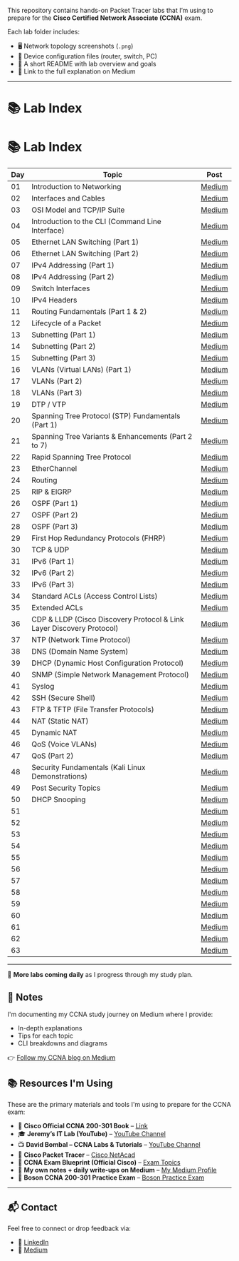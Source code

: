 This repository contains hands-on Packet Tracer labs that I’m using to prepare for the **Cisco Certified Network Associate (CCNA)** exam.

Each lab folder includes:
- 🖥️ Network topology screenshots (`.png`)
- 🧾 Device configuration files (router, switch, PC)
- 📄 A short README with lab overview and goals
- 🔗 Link to the full explanation on Medium

---

# 📚 Lab Index

# 📚 Lab Index

| Day | Topic                                                      | Post |
|---- |----------------------------------------------------------- |------|
| 01  | Introduction to Networking                                 | [Medium](#) |
| 02  | Interfaces and Cables                                       | [Medium](#) |
| 03  | OSI Model and TCP/IP Suite                                  | [Medium](#) |
| 04  | Introduction to the CLI (Command Line Interface)            | [Medium](#) |
| 05  | Ethernet LAN Switching (Part 1)                             | [Medium](#) |
| 06  | Ethernet LAN Switching (Part 2)                             | [Medium](#) |
| 07  | IPv4 Addressing (Part 1)                                     | [Medium](#) |
| 08  | IPv4 Addressing (Part 2)                                     | [Medium](#) |
| 09  | Switch Interfaces                                           | [Medium](#) |
| 10  | IPv4 Headers                                                | [Medium](#) |
| 11  | Routing Fundamentals (Part 1 & 2)                           | [Medium](#) |
| 12  | Lifecycle of a Packet                                       | [Medium](#) |
| 13  | Subnetting (Part 1)                                          | [Medium](#) |
| 14  | Subnetting (Part 2)                                          | [Medium](#) |
| 15  | Subnetting (Part 3)                                          | [Medium](#) |
| 16  | VLANs (Virtual LANs) (Part 1)                                | [Medium](#) |
| 17  | VLANs (Part 2)                                               | [Medium](#) |
| 18  | VLANs (Part 3)                                               | [Medium](#) |
| 19  | DTP / VTP                                                   | [Medium](#) |
| 20  | Spanning Tree Protocol (STP) Fundamentals (Part 1)          | [Medium](#) |
| 21  | Spanning Tree Variants & Enhancements (Part 2 to 7)          | [Medium](#) |
| 22  | Rapid Spanning Tree Protocol                                | [Medium](#) |
| 23  | EtherChannel                                               | [Medium](#) |
| 24  | Routing                                                    | [Medium](#) |
| 25  | RIP & EIGRP                                                | [Medium](#) |
| 26  | OSPF (Part 1)                                               | [Medium](#) |
| 27  | OSPF (Part 2)                                               | [Medium](#) |
| 28  | OSPF (Part 3)                                               | [Medium](#) |
| 29  | First Hop Redundancy Protocols (FHRP)                      | [Medium](#) |
| 30  | TCP & UDP                                                  | [Medium](#) |
| 31  | IPv6 (Part 1)                                               | [Medium](#) |
| 32  | IPv6 (Part 2)                                               | [Medium](#) |
| 33  | IPv6 (Part 3)                                               | [Medium](#) |
| 34  | Standard ACLs (Access Control Lists)                       | [Medium](#) |
| 35  | Extended ACLs                                               | [Medium](#) |
| 36  | CDP & LLDP (Cisco Discovery Protocol & Link Layer Discovery Protocol) | [Medium](#) |
| 37  | NTP (Network Time Protocol)                                 | [Medium](#) |
| 38  | DNS (Domain Name System)                                    | [Medium](#) |
| 39  | DHCP (Dynamic Host Configuration Protocol)                 | [Medium](#) |
| 40  | SNMP (Simple Network Management Protocol)                  | [Medium](#) |
| 41  | Syslog                                                     | [Medium](#) |
| 42  | SSH (Secure Shell)                                          | [Medium](#) |
| 43  | FTP & TFTP (File Transfer Protocols)                        | [Medium](#) |
| 44  | NAT (Static NAT)                                            | [Medium](#) |
| 45  | Dynamic NAT                                                | [Medium](#) |
| 46  | QoS (Voice VLANs)                                           | [Medium](#) |
| 47  | QoS (Part 2)                                                | [Medium](#) |
| 48  | Security Fundamentals (Kali Linux Demonstrations)          | [Medium](#) |
| 49  | Post Security Topics                                        | [Medium](#) |
| 50  | DHCP Snooping                                               | [Medium](#) |
| 51  |                                                            | [Medium](#) |
| 52  |                                                            | [Medium](#) |
| 53  |                                                            | [Medium](#) |
| 54  |                                                            | [Medium](#) |
| 55  |                                                            | [Medium](#) |
| 56  |                                                            | [Medium](#) |
| 57  |                                                            | [Medium](#) |
| 58  |                                                            | [Medium](#) |
| 59  |                                                            | [Medium](#) |
| 60  |                                                            | [Medium](#) |
| 61  |                                                            | [Medium](#) |
| 62  |                                                            | [Medium](#) | 
| 63  |                                                            | [Medium](#) |  

---

📌 **More labs coming daily** as I progress through my study plan.


## 📝 Notes

I'm documenting my CCNA study journey on Medium where I provide:
- In-depth explanations
- Tips for each topic
- CLI breakdowns and diagrams

👉 [Follow my CCNA blog on Medium](#)


## 📚 Resources I'm Using

These are the primary materials and tools I'm using to prepare for the CCNA exam:

- 📘 **Cisco Official CCNA 200-301 Book** – [Link](https://www.ciscopress.com/store/ccna-200-301-official-cert-guide-volume-1-9780135792735)
- 🎓 **Jeremy’s IT Lab (YouTube)** – [YouTube Channel](https://www.youtube.com/c/JeremysITLab)
- 📺 **David Bombal – CCNA Labs & Tutorials** – [YouTube Channel](https://www.youtube.com/user/ConfigTerm)
- 🧪 **Cisco Packet Tracer** – [Cisco NetAcad](https://www.netacad.com/)
- 📄 **CCNA Exam Blueprint (Official Cisco)** – [Exam Topics](https://learningnetwork.cisco.com/s/ccna-exam-topics)
- 📝 **My own notes + daily write-ups on Medium** – [My Medium Profile](#)
- 🎯 **Boson CCNA 200-301 Practice Exam** – [Boson Practice Exam](https://www.boson.com/practice-exam/200-301-cisco-ccna-practice-exam)


---

## 📬 Contact

Feel free to connect or drop feedback via:
- 🔗 [LinkedIn](www.linkedin.com/in/iamnaushad)
- 💬 [Medium](https://medium.com/@iamnaushad)
